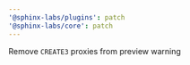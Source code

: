 ```yaml
---
'@sphinx-labs/plugins': patch
'@sphinx-labs/core': patch
---
```


Remove `CREATE3` proxies from preview warning
